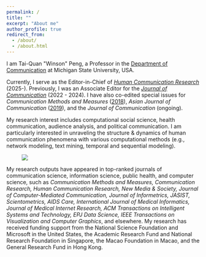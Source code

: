 ```yaml
---
permalink: /
title: ""
excerpt: "About me"
author_profile: true
redirect_from: 
  - /about/
  - /about.html
---
```


I am Tai-Quan "Winson" Peng, a Professor in the [Department of Communication](https://comartsci.msu.edu/our-people/taiquan-winson-peng) at Michigan State University, USA. 

Currently, I serve as the Editor-in-Chief of *[Human Communication Research](https://academic.oup.com/hcr)* (2025-). Previously, I was an Associate Editor for the *[Journal of Communication](https://academic.oup.com/joc)* (2022 - 2024). I have also co-edited special issues for *Communication Methods and Measures* ([2018](https://www.tandfonline.com/toc/hcms20/12/2-3)), *Asian Journal of Communication* ([2019](https://www.tandfonline.com/toc/rajc20/29/3)), and the *Journal of Communication* (ongoing). 

My research interest includes computational social science, health communication, audience analysis, and political communication. I am particularly interested in unraveling the structure & dynamics of human communication phenomena with various computational methods (e.g., network modeling, text mining, temporal and sequential modeling).

<figure>
  <img src="/assets/images/my-research-summary.png">
</figure>

My research outputs have appeared in top-ranked journals of communication science, information science, public health, and computer science, such as *Communication Methods and Measures, Communication Research, Human Communication Research, New Media & Society, Journal of Computer-Mediated Communication, Journal of Informetrics, JASIST, Scientometrics, AIDS Care, International Journal of Medical Informatics, Journal of Medical Internet Research, ACM Transactions on Intelligent Systems and Technology, EPJ Data Science, IEEE Transactions on Visualization and Computer Graphics*, and elsewhere. My research has received funding support from the National Science Foundation and Microsoft in the United States, the Academic Research Fund and National Research Foundation in Singapore, the Macao Foundation in Macao, and the General Research Fund in Hong Kong.
